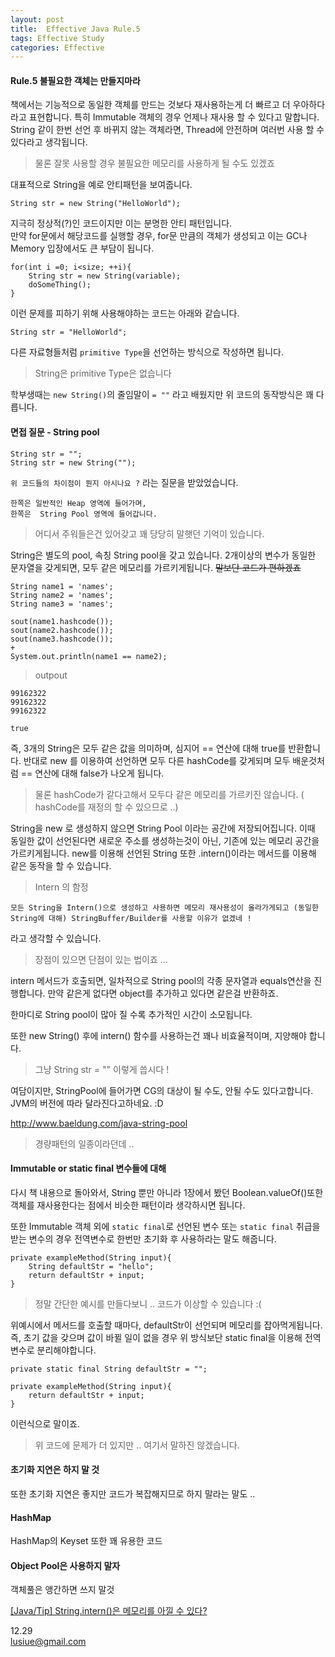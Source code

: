 ```yaml
---
layout: post
title:  Effective Java Rule.5  
tags: Effective Study 
categories: Effective
---   
```



#### Rule.5 불필요한 객체는 만들지마라     

책에서는 기능적으로 동일한 객체를 만드는 것보다 재사용하는게 더 빠르고 더 우아하다 라고 표현합니다. 특히 Immutable 객체의 경우 언제나 재사용 할 수 있다고 말합니다. String 같이 한번 선언 후 바뀌지 않는 객체라면, Thread에 안전하며 여러번 사용 할 수 있다라고 생각됩니다. 

> 물론 잘못 사용할 경우 불필요한 메모리를 사용하게 될 수도 있겠죠 

대표적으로 String을 예로 안티패턴을 보여줍니다.  

	String str = new String("HelloWorld");

지극히 정상적(?)인 코드이지만 이는 분명한 안티 패턴입니다.  
만약 for문에서 해당코드를 실행할 경우, for문 만큼의 객체가 생성되고 이는 GC나 Memory 입장에서도 큰 부담이 됩니다.   

	for(int i =0; i<size; ++i){
		String str = new String(variable);
		doSomeThing();
	} 

이런 문제를 피하기 위해 사용해야하는 코드는 아래와 같습니다.

	String str = "HelloWorld";    

다른 자료형들처럼 `primitive Type`을 선언하는 방식으로 작성하면 됩니다. 

> String은 primitive Type은 없습니다   

학부생때는 `new String()`의 줄임말이 `= ""` 라고 배웠지만 위 코드의 동작방식은 꽤 다릅니다.    

#### 면접 질문 - String pool  

	String str = "";
	String str = new String("");

`위 코드들의 차이점이 뭔지 아시나요 ?` 라는 질문을 받았었습니다. 

	한쪽은 일반적인 Heap 영역에 들어가며, 
	한쪽은  String Pool 영역에 들어갑니다.

> 어디서 주워들은건 있어갖고 꽤 당당히 말햇던 기억이 있습니다.   

String은 별도의 pool, 속칭 String pool을 갖고 있습니다. 2개이상의 변수가 동일한 문자열을 갖게되면, 모두 같은 메모리를 가르키게됩니다. ~~말보단 코드가 편하겠죠~~


	String name1 = 'names';
	String name2 = 'names';
	String name3 = 'names';

	sout(name1.hashcode());
	sout(name2.hashcode());
	sout(name3.hashcode());
	+
	System.out.println(name1 == name2);

> outpout 

	99162322
	99162322
	99162322

	true

즉, 3개의 String은 모두 같은 값을 의미하며, 심지어 == 연산에 대해 true를 반환합니다. 
반대로 new 를 이용하여 선언하면 모두 다른 hashCode를 갖게되며 모두 배운것처럼 == 연산에 대해 false가 나오게 됩니다.

> 물론 hashCode가 같다고해서 모두다 같은 메모리를 가르키진 않습니다.  ( hashCode를 재정의 할 수 있으므로 ..)  

String을 new 로 생성하지 않으면 String Pool 이라는 공간에 저장되어집니다. 이때 동일한 값이 선언된다면 새로운 주소를 생성하는것이 아닌, 기존에 있는 메모리 공간을 가르키게됩니다. 
new를 이용해 선언된 String 또한 .intern()이라는 메서드를 이용해 같은 동작을 할 수 있습니다. 

> Intern 의 함정    

	모든 String을 Intern()으로 생성하고 사용하면 메모리 재사용성이 올라가게되고 (동일한 String에 대해) StringBuffer/Builder를 사용할 이유가 없겠네 !   

라고 생각할 수 있습니다. 

> 장점이 있으면 단점이 있는 법이죠  ... 

intern 메서드가 호출되면, 일차적으로 String pool의 각종 문자열과 equals연산을 진행합니다. 만약 같은게 없다면 object를 추가하고 있다면 같은걸 반환하죠.   

한마디로 String pool이 많아 질 수록 추가적인 시간이 소모됩니다.  

또한 new String() 후에 intern() 함수를 사용하는건 꽤나 비효율적이며, 지양해야 합니다.

> 그냥 String str = "" 이렇게 씁시다 ! 

여담이지만, StringPool에 들어가면 CG의 대상이 될 수도, 안될 수도 있다고합니다. JVM의 버전에 따라 달라진다고하네요. :D


http://www.baeldung.com/java-string-pool

> 경량패턴의 일종이라던데 .. 

#### Immutable or static final 변수들에 대해

다시 책 내용으로 돌아와서,  String 뿐만 아니라 1장에서 봤던 Boolean.valueOf()또한 객체를 재사용한다는 점에서 비슷한 패턴이라 생각하시면 됩니다.

또한 Immutable 객체 외에 `static final`로 선언된 변수 또는 `static final` 취급을 받는 변수의 경우 전역변수로 한번만 초기화 후 사용하라는 말도 해줍니다. 

	private exampleMethod(String input){
		String defaultStr = "hello";
		return defaultStr + input;
	}

> 정말 간단한 예시를 만들다보니 .. 코드가 이상할 수 있습니다 :( 

위예시에서 메서드를 호출할 때마다, defaultStr이 선언되며 메모리를 잡아먹게됩니다. 즉, 초기 값을 갖으며 값이 바뀔 일이 없을 경우 위 방식보단 static final을 이용해 전역변수로 분리해야합니다.  

	private static final String defaultStr = "";
	
	private exampleMethod(String input){
		return defaultStr + input;
	}

이런식으로 말이죠. 

> 위 코드에 문제가 더 있지만 .. 여기서 말하진 않겠습니다.   



#### 초기화 지연은 하지 말 것 

또한 초기화 지연은 좋지만 코드가 복잡해지므로 하지 말라는 말도 ..

#### HashMap   

HashMap의 Keyset 또한 꽤 유용한 코드  

#### Object Pool은 사용하지 말자  

객체풀은 앵간하면 쓰지 말것 


[[Java/Tip] String.intern()은 메모리를 아낄 수 있다?](http://blog.ggaman.com/918)


12.29      
lusiue@gmail.com
